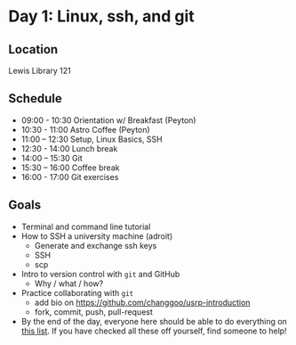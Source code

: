 # Day 1: Linux, ssh, and git

## Location

Lewis Library 121

## Schedule

- 09:00 - 10:30 Orientation w/ Breakfast (Peyton)
- 10:30 - 11:00 Astro Coffee (Peyton)
- 11:00 – 12:30 Setup, Linux Basics, SSH
- 12:30 - 14:00 Lunch break
- 14:00 – 15:30 Git
- 15:30 – 16:00 Coffee break
- 16:00 - 17:00 Git exercises

## Goals


* Terminal and command line tutorial
* How to SSH a university machine (adroit)
	* Generate and exchange ssh keys
	* SSH
	* scp
* Intro to version control with `git` and GitHub
	* Why / what / how?
* Practice collaborating with `git`
	* add bio on https://github.com/changgoo/usrp-introduction
	* fork, commit, push, pull-request
* By the end of the day, everyone here should be able to do everything on [this list](CHECKLIST.md). If you have checked all these off yourself, find someone to help!  
